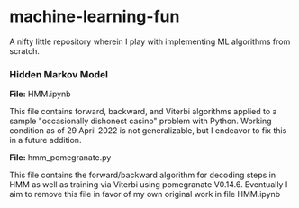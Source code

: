 # machine-learning-fun
A nifty little repository wherein I play with implementing ML algorithms from scratch.

### Hidden Markov Model
**File:** HMM.ipynb

This file contains forward, backward, and Viterbi algorithms applied to a sample "occasionally dishonest casino" problem with Python. Working condition as of 29 April 2022 is not generalizable, but I endeavor to fix this in a future addition.

**File:** hmm_pomegranate.py

This file contains the forward/backward algorithm for decoding steps in HMM as well as training via Viterbi using pomegranate V0.14.6. Eventually I aim to remove this file in favor of my own original work in file HMM.ipynb
